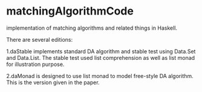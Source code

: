 # matchingAlgorithmCode
implementation of matching algorithms and related things in Haskell.

There are several editions:

1.daStable implements standard DA algorithm and stable test using Data.Set 
and Data.List. The stable test used list comprehension as well as list monad for illustration purpose. 

2.daMonad is designed to use list monad to model free-style DA algorithm. This is the
version given in the paper.
